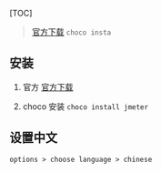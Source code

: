 [TOC]

> [官方下载](https://jmeter.apache.org/download_jmeter.cgi)
> `choco insta`


## 安装
1. 官方
[官方下载](https://jmeter.apache.org/download_jmeter.cgi)

2. choco 安装
`choco install jmeter`

## 设置中文
`options > choose language > chinese `
